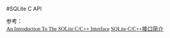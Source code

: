 #SQLite C API
<font face="微软雅黑">

参考：  
[An Introduction To The SQLite C/C++ Interface](https://www.sqlite.org/cintro.html)
[SQLite C/C++接口简介](https://segmentfault.com/a/1190000002771737)
